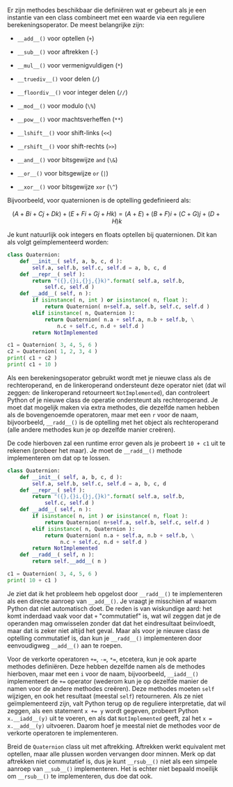 Er zijn methodes beschikbaar die definiëren wat er gebeurt als je een
instantie van een class combineert met een waarde via een reguliere
berekeningsoperator. De meest belangrijke zijn:

-   `__add__()` voor optellen (`+`)

-   `__sub__()` voor aftrekken (`-`)

-   `__mul__()` voor vermenigvuldigen (`*`)

-   `__truediv__()` voor delen (`/`)

-   `__floordiv__()` voor integer delen (`//`)

-   `__mod__()` voor modulo (`\%`)

-   `__pow__()` voor machtsverheffen (`**`)

-   `__lshift__()` voor shift-links (`<<`)

-   `__rshift__()` voor shift-rechts (`>>`)

-   `__and__()` voor bitsgewijze `and` (`\&`)

-   `__or__()` voor bitsgewijze `or` (`|`)

-   `__xor__()` voor bitsgewijze `xor` (`\^`)

Bijvoorbeeld, voor quaternionen is de optelling gedefinieerd als:

$$(A + Bi + Cj + Dk) + (E + Fi + Gj + Hk) = (A+E) + (B+F)i + (C+G)j + (D+H)k$$

Je kunt natuurlijk ook integers en floats optellen bij quaternionen. Dit
kan als volgt geïmplementeerd worden:

```python
class Quaternion:
    def __init__( self, a, b, c, d ):
        self.a, self.b, self.c, self.d = a, b, c, d
    def __repr__( self ):
        return "({},{}i,{}j,{}k)".format( self.a, self.b, 
            self.c, self.d )
    def __add__( self, n ):
        if isinstance( n, int ) or isinstance( n, float ):
            return Quaternion( n+self.a, self.b, self.c, self.d )
        elif isinstance( n, Quaternion ):
            return Quaternion( n.a + self.a, n.b + self.b, \
                n.c + self.c, n.d + self.d )
        return NotImplemented

c1 = Quaternion( 3, 4, 5, 6 )
c2 = Quaternion( 1, 2, 3, 4 )
print( c1 + c2 )
print( c1 + 10 )
```

Als een berekeningsoperator gebruikt wordt met je nieuwe class als de
rechteroperand, en de linkeroperand ondersteunt deze operator niet (dat
wil zeggen: de linkeroperand retourneert `NotImplemented`), dan
controleert Python of je nieuwe class de operatie ondersteunt als
rechteroperand. Je moet dat mogelijk maken via extra methodes, die
dezelfde namen hebben als de bovengenoemde operatoren, maar met een `r`
voor de naam, bijvoorbeeld, `__radd__()` is de optelling met het object
als rechteroperand (alle andere methodes kun je op dezelfde manier
creëren).

De code hierboven zal een runtime error geven als je probeert `10 + c1`
uit te rekenen (probeer het maar). Je moet de `__radd__()` methode
implementeren om dat op te lossen.

```python
class Quaternion:
    def __init__( self, a, b, c, d ):
        self.a, self.b, self.c, self.d = a, b, c, d
    def __repr__( self ):
        return "({},{}i,{}j,{}k)".format( self.a, self.b, 
            self.c, self.d )
    def __add__( self, n ):
        if isinstance( n, int ) or isinstance( n, float ):
            return Quaternion( n+self.a, self.b, self.c, self.d )
        elif isinstance( n, Quaternion ):
            return Quaternion( n.a + self.a, n.b + self.b, \
                 n.c + self.c, n.d + self.d )
        return NotImplemented
    def __radd__( self, n ):
        return self.__add__( n )

c1 = Quaternion( 3, 4, 5, 6 )
print( 10 + c1 )
```

Je ziet dat ik het probleem heb opgelost door `__radd__()` te
implementeren als een directe aanroep van `__add__()`. Je vraagt je
misschien af waarom Python dat niet automatisch doet. De reden is van
wiskundige aard: het komt inderdaad vaak voor dat `+` "commutatief" is,
wat wil zeggen dat je de operanden mag omwisselen zonder dat dat het
eindresultaat beïnvloedt, maar dat is zeker niet altijd het geval. Maar
als voor je nieuwe class de optelling commutatief is, dan kun je
`__radd__()` implementeren door eenvoudigweg `__add__()` aan te roepen.

Voor de verkorte operatoren `+=`, `-=`, `*=`, etcetera, kun je ook
aparte methodes definiëren. Deze hebben dezelfde namen als de methodes
hierboven, maar met een `i` voor de naam, bijvoorbeeld, `__iadd__()`
implementeert de `+=` operator (wederom kun je op dezelfde manier de
namen voor de andere methodes creëren). Deze methodes moeten `self`
wijzigen, en ook het resultaat (meestal `self`) retourneren. Als ze niet
geïmplementeerd zijn, valt Python terug op de reguliere interpretatie,
dat wil zeggen, als een statement `x += y` wordt gegeven, probeert
Python `x.__iadd__(y)` uit te voeren, en als dat `NotImplemented` geeft,
zal het `x = x.__add__(y)` uitvoeren. Daarom hoef je meestal niet de
methodes voor de verkorte operatoren te implementeren.

Breid de `Quaternion` class uit met aftrekking. Aftrekken werkt
equivalent met optellen, maar alle plussen worden vervangen door minnen.
Merk op dat aftrekken niet commutatief is, dus je kunt `__rsub__()` niet
als een simpele aanroep van `__sub__()` implementeren. Het is echter
niet bepaald moeilijk om `__rsub__()` te implementeren, dus doe dat ook.
